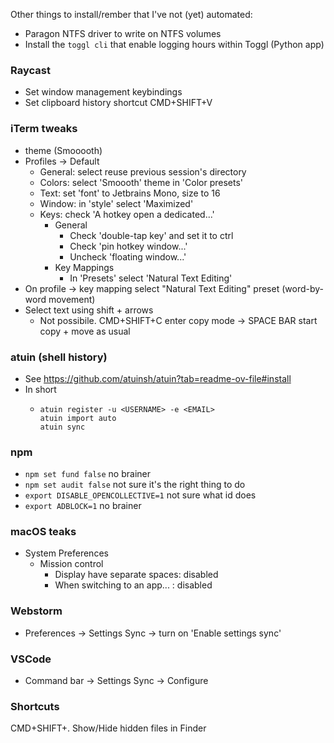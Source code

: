 Other things to install/rember that I've not (yet) automated:

-   Paragon NTFS driver to write on NTFS volumes
-   Install the `toggl cli` that enable logging hours within Toggl (Python app)

### Raycast

-   Set window management keybindings
-   Set clipboard history shortcut CMD+SHIFT+V

### iTerm tweaks

-   theme (Smooooth)
-   Profiles -> Default
    -   General: select reuse previous session's directory
    -   Colors: select 'Smoooth' theme in 'Color presets'
    -   Text: set 'font' to Jetbrains Mono, size to 16
    -   Window: in 'style' select 'Maximized'
    -   Keys: check 'A hotkey open a dedicated...'
        -   General
            -   Check 'double-tap key' and set it to ctrl
            -   Check 'pin hotkey window...'
            -   Uncheck 'floating window...'
        -   Key Mappings
            -   In 'Presets' select 'Natural Text Editing'
-   On profile -> key mapping select "Natural Text Editing" preset (word-by-word movement)
-   Select text using shift + arrows
    -   Not possibile. CMD+SHIFT+C enter copy mode -> SPACE BAR start copy + move as usual

### atuin (shell history)

-   See https://github.com/atuinsh/atuin?tab=readme-ov-file#install
-   In short
    -   ```
        atuin register -u <USERNAME> -e <EMAIL>
        atuin import auto
        atuin sync
        ```

### npm

-   `npm set fund false` no brainer
-   `npm set audit false` not sure it's the right thing to do
-   `export DISABLE_OPENCOLLECTIVE=1` not sure what id does
-   `export ADBLOCK=1` no brainer

### macOS teaks

-   System Preferences
    -   Mission control
        -   Display have separate spaces: disabled
        -   When switching to an app... : disabled

### Webstorm

-   Preferences -> Settings Sync -> turn on 'Enable settings sync'

### VSCode

-   Command bar -> Settings Sync -> Configure

### Shortcuts

CMD+SHIFT+. Show/Hide hidden files in Finder
